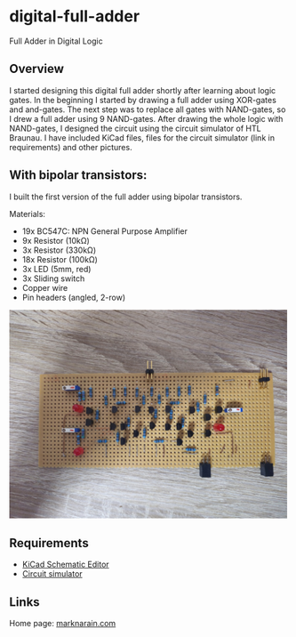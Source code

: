 # digital-full-adder

Full Adder in Digital Logic

## Overview

I started designing this digital full adder shortly after learning about logic gates. In the beginning I started by drawing a full adder using XOR-gates and and-gates. The next step was to replace all gates with NAND-gates, so I drew a full adder using 9 NAND-gates. After drawing the whole logic with NAND-gates, I designed the circuit using the circuit simulator of HTL Braunau. I have included KiCad files, files for the circuit simulator (link in requirements) and other pictures.

## With bipolar transistors:

I built the first version of the full adder using bipolar transistors. 

Materials:
- 19x BC547C: NPN General Purpose Amplifier
-  9x Resistor (10kΩ)
-  3x Resistor (330kΩ)
- 18x Resistor (100kΩ)
-  3x LED (5mm, red)
-  3x Sliding switch
- Copper wire
- Pin headers (angled, 2-row)

<img src="/Transistors/picture-top.jpg" alt="top" width="500" height="auto">

## Requirements

- [KiCad Schematic Editor](https://www.kicad.org/download/)
- [Circuit simulator](https://services01.htl-braunau.at/CircuitSim/)

## Links

Home page: [marknarain.com](https://marknarain.com)
